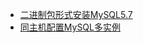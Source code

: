 - [二进制包形式安装MySQL5.7](https://www.zze.xyz/archives/mysql1.html)
- [同主机配置MySQL多实例](https://www.zze.xyz/archives/msyql-multi-instance.html)